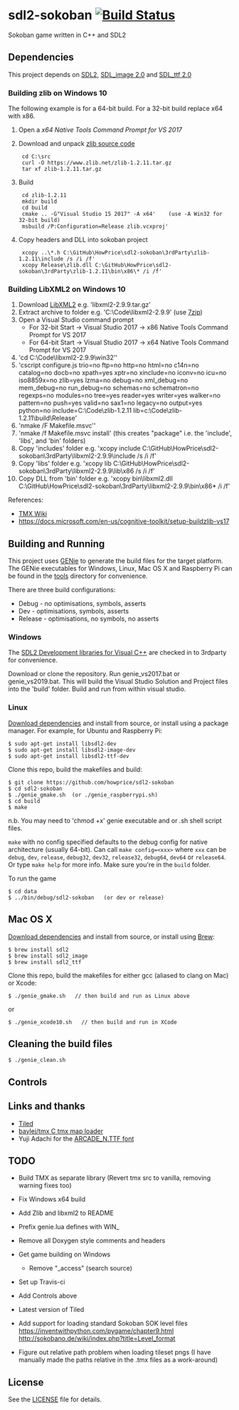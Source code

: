 # sdl2-sokoban [![Build Status](https://travis-ci.org/howprice/sdl2-sokoban.svg?branch=master)](https://travis-ci.org/howprice/sdl2-sokoban)

Sokoban game written in C++ and SDL2

## Dependencies

This project depends on [SDL2](https://www.libsdl.org), [SDL_image 2.0](https://www.libsdl.org/projects/SDL_image/) and [SDL_ttf 2.0](https://www.libsdl.org/projects/SDL_ttf/)

### Building zlib on Windows 10

The following example is for a 64-bit build. For a 32-bit build replace x64 with x86.

1. Open a *x64 Native Tools Command Prompt for VS 2017*
2. Download and unpack [zlib source code](https://www.zlib.net/)

        cd C:\src
        curl -O https://www.zlib.net/zlib-1.2.11.tar.gz
        tar xf zlib-1.2.11.tar.gz
4. Build

        cd zlib-1.2.11
        mkdir build
        cd build
        cmake .. -G"Visual Studio 15 2017" -A x64'    (use -A Win32 for 32-bit build)
        msbuild /P:Configuration=Release zlib.vcxproj'
5. Copy headers and DLL into sokoban project

        xcopy ..\*.h C:\GitHub\HowPrice\sdl2-sokoban\3rdParty\zlib-1.2.11\include /s /i /f'
        xcopy Release\zlib.dll C:\GitHub\HowPrice\sdl2-sokoban\3rdParty\zlib-1.2.11\bin\x86\* /i /f'

### Building LibXML2 on Windows 10

 1. Download [LibXML2](ftp://xmlsoft.org/libxml2/) e.g. 'libxml2-2.9.9.tar.gz'
 2. Extract archive to folder e.g. 'C:\Code\libxml2-2.9.9' (use [7zip](http://7-zip.org/))
 3. Open a Visual Studio command prompt
    - For 32-bit Start -> Visual Studio 2017 -> x86 Native Tools Command Prompt for VS 2017
	- For 64-bit Start -> Visual Studio 2017 -> x64 Native Tools Command Prompt for VS 2017
 4. 'cd C:\Code\libxml2-2.9.9\win32''
 5. 'cscript configure.js trio=no ftp=no http=no html=no c14n=no catalog=no docb=no xpath=yes xptr=no xinclude=no iconv=no icu=no iso8859x=no zlib=yes lzma=no debug=no xml_debug=no mem_debug=no run_debug=no schemas=no schematron=no regexps=no modules=no tree=yes reader=yes writer=yes walker=no pattern=no push=yes valid=no sax1=no legacy=no output=yes python=no include=C:\Code\zlib-1.2.11 lib=c:\Code\zlib-1.2.11\build\Release'
 6. 'nmake /F Makefile.msvc''
 7. 'nmake /f Makefile.msvc install'   (this creates "package" i.e. the 'include', 'libs', and 'bin' folders)
 8. Copy 'includes' folder e.g. 'xcopy include C:\GitHub\HowPrice\sdl2-sokoban\3rdParty\libxml2-2.9.9\include /s /i /f'
 9. Copy 'libs' folder e.g. 'xcopy lib C:\GitHub\HowPrice\sdl2-sokoban\3rdParty\libxml2-2.9.9\lib\x86 /s /i /f'
 10. Copy DLL from 'bin' folder e.g. 'xcopy bin\libxml2.dll C:\GitHub\HowPrice\sdl2-sokoban\3rdParty\libxml2-2.9.9\bin\x86\* /i /f'

References:
- [TMX Wiki](https://github.com/baylej/tmx/wiki/Build-dependencies-on-Windows)
- https://docs.microsoft.com/en-us/cognitive-toolkit/setup-buildzlib-vs17

## Building and Running

This project uses [GENie](https://github.com/bkaradzic/genie) to generate the build files for the target platform. The GENie executables for Windows, Linux, Mac OS X and Raspberry Pi can be found in the [tools](tools) directory for convenience.

There are three build configurations:
- Debug - no optimisations, symbols, asserts
- Dev - optimisations, symbols, asserts
- Release - optimisations, no symbols, no asserts

### Windows

The [SDL2 Development libraries for Visual C++](https://www.libsdl.org/download-2.0.php) are checked in to 3rdparty for convenience. 

Download or clone the repository. Run genie_vs2017.bat or genie_vs2019.bat. This will build the Visual Studio Solution and Project files into the 'build' folder. Build and run from within visual studio.

### Linux

[Download dependencies](https://www.libsdl.org/download-2.0.php) and install from source, or install using a package manager. For example, for Ubuntu and Raspberry Pi:

	$ sudo apt-get install libsdl2-dev
	$ sudo apt-get install libsdl2-image-dev
	$ sudo apt-get install libsdl2-ttf-dev

Clone this repo, build the makefiles and build:

	$ git clone https://github.com/howprice/sdl2-sokoban
	$ cd sdl2-sokoban
	$ ./genie_gmake.sh  (or ./genie_raspberrypi.sh)
	$ cd build
	$ make

n.b. You may need to 'chmod +x' genie executable and or .sh shell script files.

`make` with no config specified defaults to the debug config for native architecture (usually 64-bit). Can call `make config=<xxx>` where `xxx` can be `debug`, `dev`, `release`, `debug32`, `dev32`, `release32`, `debug64`, `dev64` or `release64`. Or type `make help` for more info. Make sure you're in the `build` folder.

To run the game

	$ cd data
	$ ../bin/debug/sdl2-sokoban   (or dev or release)

## Mac OS X

[Download dependencies](https://www.libsdl.org/download-2.0.php) and install from source, or install using [Brew](http://brew.sh):

	$ brew install sdl2
	$ brew install sdl2_image
	$ brew install sdl2_ttf
	
Clone this repo, build the makefiles for either gcc (aliased to clang on Mac) or Xcode:

	$ ./genie_gmake.sh   // then build and run as Linux above
	
or

	$ ./genie_xcode10.sh   // then build and run in XCode

## Cleaning the build files

	$ ./genie_clean.sh

## Controls

## Links and thanks

- [Tiled](https://www.mapeditor.org/)
- [baylej/tmx C tmx map loader](https://github.com/baylej/tmx)
- Yuji Adachi for the [ARCADE_N.TTF font](https://www.dafont.com/arcade-ya.font)

## TODO

- Build TMX as separate library (Revert tmx src to vanilla, removing warning fixes too)
- Fix Windows x64 build
- Add Zlib and libxml2 to README
- Prefix genie.lua defines with WIN_
- Remove all Doxygen style comments and headers
- Get game building on Windows
  - Remove "_access" (search source)

- Set up Travis-ci
- Add Controls above
- Latest version of Tiled
- Add support for loading standard Sokoban SOK level files https://inventwithpython.com/pygame/chapter9.html http://sokobano.de/wiki/index.php?title=Level_format 
- Figure out relative path problem when loading tileset pngs (I have manually made the paths relative in the .tmx files as a work-around)

## License

See the [LICENSE](LICENSE) file for details.
